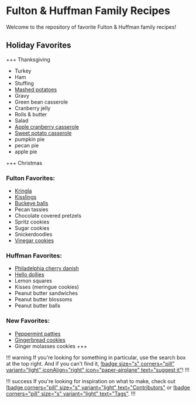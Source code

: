 # Fulton & Huffman Family Recipes

Welcome to the repository of favorite Fulton & Huffman family recipes!

## Holiday Favorites
+++ Thanksgiving
- Turkey
- Ham
- Stuffing
- [Mashed potatoes](./side-dishes/mashed-potatoes.md)
- Gravy
- Green bean casserole
- Cranberry jelly
- Rolls & butter
- Salad
- [Apple cranberry casserole](./side-dishes/apple-cranberry-casserole.md)
- [Sweet potato casserole](./side-dishes/sweet-potato-casserole.md)
- pumpkin pie
- pecan pie
- apple pie

+++ Christmas
### Fulton Favorites:
- [Kringla](./breakfasts/kringla.md)
- [Kisslings](./desserts-&-sweets/kisslings.md)
- [Buckeye balls](./desserts-&-sweets/buckeye-balls.md)
- Pecan tassies
- Chocolate covered pretzels
- Spritz cookies
- Sugar cookies
- Snickerdoodles
- [Vinegar cookies](./desserts-&-sweets/vinegar-cookies.md)

### Huffman Favorites:
- [Philadelphia cherry danish](./breakfasts/cherry-danish.md)
- [Hello dollies](./desserts-&-sweets/hello-dollies.md)
- Lemon squares
- Kisses (meringue cookies)
- Peanut butter sandwiches
- Peanut butter blossoms
- Peanut butter balls

### New Favorites:
- [Peppermint patties](./desserts-&-sweets/peppermint-patties.md)
- [Gingerbread cookies](./desserts-&-sweets/gingerbread-cookies.md)
- Ginger molasses cookies
+++

!!! warning
If you're looking for something in particular, use the search box at the top right. And if you can't find it, [!badge size="s" corners="pill"
variant="light" iconAlign="right" icon="paper-airplane" text="suggest it"](https://github.com/bafulton/recipes/issues/new?assignees=&labels=recipe&template=recipe-request.md&title=%5BRECIPE%5D)!
!!!

!!! success
If you're looking for inspiration on what to make, check out [!badge
corners="pill" size="s" variant="light" text="Contributors"](./categories) or [!badge
corners="pill" size="s" variant="light" text="Tags"](./tags).
!!!

<!---
Useful design info:
- https://retype.com/components/alert/#variants
- https://retype.com/components/badge/#variants
- https://retype.com/components/reference-link/
--->
